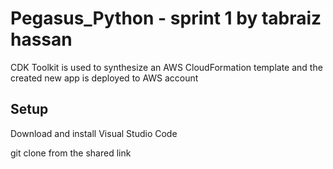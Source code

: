 # Pegasus_Python - sprint 1 by tabraiz hassan
CDK Toolkit is used to synthesize an AWS CloudFormation template and the created new app is deployed to AWS account 

## Setup

Download and install Visual Studio Code

git clone from the shared link

